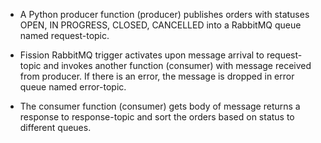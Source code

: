 


* A Python producer function (producer)  publishes orders with statuses OPEN, IN PROGRESS, CLOSED, CANCELLED into a RabbitMQ queue named request-topic.

* Fission RabbitMQ trigger activates upon message arrival to request-topic and invokes another function (consumer) with message received from producer.  If there is an error, the message is dropped in error queue named error-topic.

* The consumer function (consumer) gets body of message returns a response to response-topic and sort the orders based on status to different queues.


